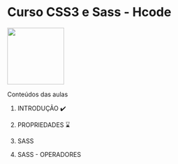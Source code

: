 # Curso CSS3 e Sass - Hcode

<img src="https://d1v8cmtpnjamtp.cloudfront.net/courses/CS/logo_1645636269506.svg" align="center" width="130">

<p>Conteúdos das aulas</p>

1. INTRODUÇÃO ✔️

2. PROPRIEDADES ⌛

3. SASS

4. SASS - OPERADORES
